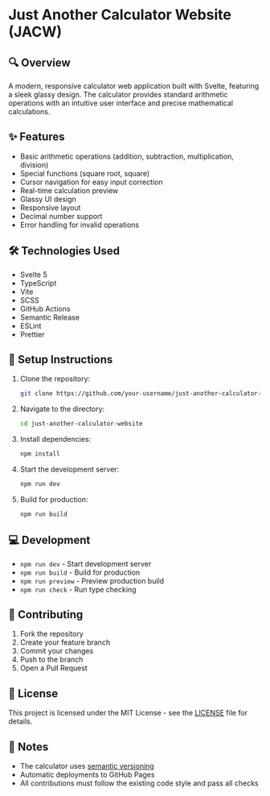 # Just Another Calculator Website (JACW)

## 🔍 Overview
A modern, responsive calculator web application built with Svelte, featuring a sleek glassy design. The calculator provides standard arithmetic operations with an intuitive user interface and precise mathematical calculations.

## ✨ Features
- Basic arithmetic operations (addition, subtraction, multiplication, division)
- Special functions (square root, square)
- Cursor navigation for easy input correction
- Real-time calculation preview
- Glassy UI design
- Responsive layout
- Decimal number support
- Error handling for invalid operations

## 🛠️ Technologies Used
- Svelte 5
- TypeScript
- Vite
- SCSS
- GitHub Actions
- Semantic Release
- ESLint
- Prettier

## 🚀 Setup Instructions
1. Clone the repository:
   ```bash
   git clone https://github.com/your-username/just-another-calculator-website.git
   ```

2. Navigate to the directory:
    ```bash
   cd just-another-calculator-website
   ```

3. Install dependencies:
   ```bash
   npm install
   ```

4. Start the development server:
   ```bash
   npm run dev
   ```

5. Build for production:
   ```bash
   npm run build
   ```

## 💻 Development
- `npm run dev` - Start development server
- `npm run build` - Build for production
- `npm run preview` - Preview production build
- `npm run check` - Run type checking

## 🤝 Contributing
1. Fork the repository
2. Create your feature branch
3. Commit your changes
4. Push to the branch
5. Open a Pull Request

## 📝 License
This project is licensed under the MIT License - see the [LICENSE](LICENSE) file for details.

## 📌 Notes
- The calculator uses [semantic versioning](https://semver.org/)
- Automatic deployments to GitHub Pages
- All contributions must follow the existing code style and pass all checks
